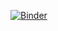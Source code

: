 [![Binder](https://mybinder.org/badge_logo.svg)](https://mybinder.org/v2/gh/Tekan123/cs590n/master)

